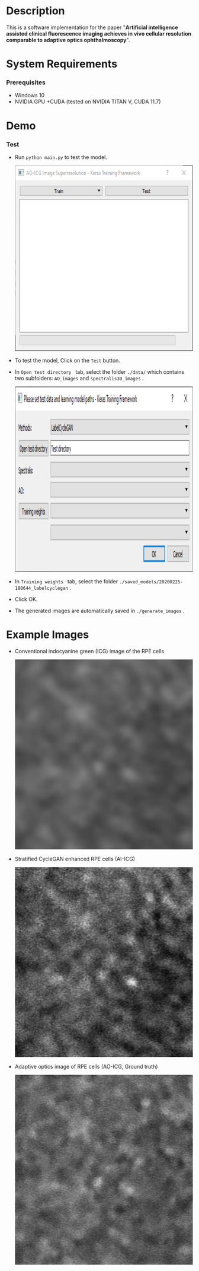 # Description

This is a software implementation for the paper "**Artificial intelligence assisted clinical fluorescence imaging achieves in vivo cellular resolution comparable to adaptive optics ophthalmoscopy**".

# System Requirements

### Prerequisites

- Windows 10
- NVIDIA GPU +CUDA (tested on NVIDIA TITAN V, CUDA 11.7)

# Demo 

### Test

- Run `python main.py` to test the model.

  

  <img src="assets/step1.png" width="500" height="500" />

- To test the model, Click on the  `Test` button.

- In  `Open test directory ` tab, select the folder  `./data/` which contains two subfolders:  `AO_images`  and  `spectralis30_images` . 

  

  <img src="assets/step2.png" width="3000" height="500" />

- In  `Training weights ` tab, select the folder  `./saved_models/20200225-180644_labelcyclegan` .

- Click OK.

- The generated images are automatically saved in `./generate_images` .

# Example Images

- Conventional indocyanine green (ICG) image of the RPE cells 

  <img src="assets/conventional.png" width="512" height="512" />

- Stratified CycleGAN enhanced RPE cells (AI-ICG)

  <img src="assets/cycleGAN enhanced.png" width="512" height="512" />
  
- Adaptive optics image of RPE cells (AO-ICG, Ground truth)

  <img src="assets/ao.png" width="512" height="512" />

